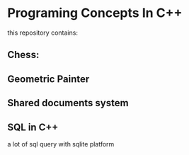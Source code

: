 # Programing Concepts In C++

this repository contains:

## Chess:



## Geometric Painter



## Shared documents system





## SQL in C++

a lot of sql query with sqlite platform